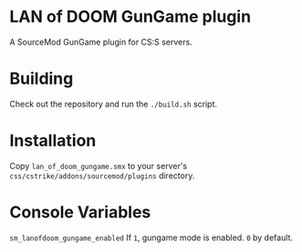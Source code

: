# LAN of DOOM GunGame plugin
A SourceMod GunGame plugin for CS:S servers.

# Building
Check out the repository and run the ``./build.sh`` script.

# Installation
Copy ``lan_of_doom_gungame.smx`` to your server's
``css/cstrike/addons/sourcemod/plugins`` directory.

# Console Variables
``sm_lanofdoom_gungame_enabled`` If ``1``, gungame mode is enabled. ``0``
by default.
